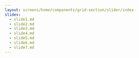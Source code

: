```yaml
---
layout: screens/home/components/grid-section/slider/index
slides:
  - slide1.md
  - slide2.md
  - slide3.md
  - slide4.md
  - slide5.md
  - slide6.md
  - slide7.md
---
```

